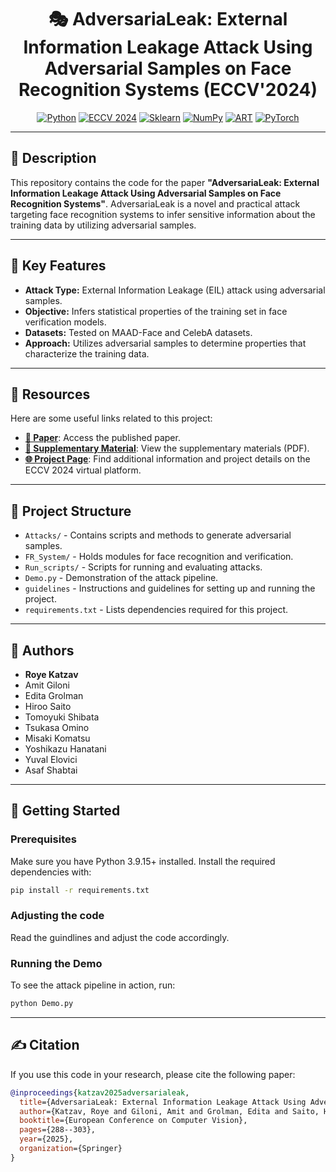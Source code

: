 <div align="center">

# 🎭 AdversariaLeak: External Information Leakage Attack Using Adversarial Samples on Face Recognition Systems (ECCV'2024)

[![Python](https://img.shields.io/badge/Python-3.9+-blue.svg)](https://www.python.org/)
[![ECCV 2024](https://img.shields.io/badge/Conference-ECCV%202024-red)](https://eccv.ecva.net/virtual/2024/poster/324)
[![Sklearn](https://img.shields.io/badge/Sklearn-latest-orange.svg)](https://scikit-learn.org/)
[![NumPy](https://img.shields.io/badge/NumPy-latest-blue.svg)](https://numpy.org/)
[![ART](https://img.shields.io/badge/Adversarial%20Robustness%20Toolbox-latest-lightgrey.svg)](https://adversarial-robustness-toolbox.readthedocs.io/)
[![PyTorch](https://img.shields.io/badge/PyTorch-latest-red.svg)](https://pytorch.org/)



</div>

---

## 📄 Description

This repository contains the code for the paper **"AdversariaLeak: External Information Leakage Attack Using Adversarial Samples on Face Recognition Systems"**. AdversariaLeak is a novel and practical attack targeting face recognition systems to infer sensitive information about the training data by utilizing adversarial samples.

---

## 🔑 Key Features
- **Attack Type:** External Information Leakage (EIL) attack using adversarial samples.
- **Objective:** Infers statistical properties of the training set in face verification models.
- **Datasets:** Tested on MAAD-Face and CelebA datasets.
- **Approach:** Utilizes adversarial samples to determine properties that characterize the training data.

---

## 🔗 Resources

Here are some useful links related to this project:

- [**📄 Paper**](https://link.springer.com/chapter/10.1007/978-3-031-73226-3_17): Access the published paper.
- [**📑 Supplementary Material**](https://www.ecva.net/papers/eccv_2024/papers_ECCV/papers/09603-supp.pdf): View the supplementary materials (PDF).
- [**🌐 Project Page**](https://eccv.ecva.net/virtual/2024/poster/324): Find additional information and project details on the ECCV 2024 virtual platform.

---

## 📁 Project Structure

- `Attacks/` - Contains scripts and methods to generate adversarial samples.
- `FR_System/` - Holds modules for face recognition and verification.
- `Run_scripts/` - Scripts for running and evaluating attacks.
- `Demo.py` - Demonstration of the attack pipeline.
- `guidelines` - Instructions and guidelines for setting up and running the project.
- `requirements.txt` - Lists dependencies required for this project.

---

## 👥 Authors

- **Roye Katzav**
- Amit Giloni
- Edita Grolman
- Hiroo Saito
- Tomoyuki Shibata
- Tsukasa Omino
- Misaki Komatsu
- Yoshikazu Hanatani
- Yuval Elovici
- Asaf Shabtai

---

## 🚀 Getting Started

### Prerequisites
Make sure you have Python 3.9.15+ installed. Install the required dependencies with:

```bash
pip install -r requirements.txt
```

### Adjusting the code
Read the guindlines and adjust the code accordingly.


### Running the Demo
To see the attack pipeline in action, run:

```bash
python Demo.py
```

---

## ✍️ Citation

If you use this code in your research, please cite the following paper:

```bibtex
@inproceedings{katzav2025adversarialeak,
  title={AdversariaLeak: External Information Leakage Attack Using Adversarial Samples on Face Recognition Systems},
  author={Katzav, Roye and Giloni, Amit and Grolman, Edita and Saito, Hiroo and Shibata, Tomoyuki and Omino, Tsukasa and Komatsu, Misaki and Hanatani, Yoshikazu and Elovici, Yuval and Shabtai, Asaf},
  booktitle={European Conference on Computer Vision},
  pages={288--303},
  year={2025},
  organization={Springer}
}

